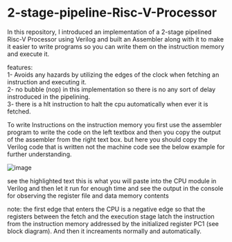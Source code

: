 # 2-stage-pipeline-Risc-V-Processor
In this repository, I introduced an implementation of a 2-stage pipelined Risc-V Processor using Verilog and built an Assembler along with it to make it easier to write programs so you can write them on the instruction memory and execute it.

features:<br />
1- Avoids any hazards by utilizing the edges of the clock when fetching an instruction and executing it.<br />
2- no bubble (nop) in this implementation so there is no any sort of delay instroduced in the pipelining.<br />
3- there is a hlt instruction to halt the cpu automatically when ever it is fetched.<br />
    
To write Instructions on the instruction memory you first use the assembler program to write the code on the left textbox and then you copy the output of the assembler from the right text box. but here you should copy
the Verilog code that is written not the machine code see the below example for further understanding.


![image](https://github.com/Nedal-haltam/2-stage-pipeline-Risc-V-Processor/assets/133881380/cbf6c35c-9d8b-405e-a147-e7685baa7ec5)

see the highlighted text this is what you will paste into the CPU module in Verilog and then let it run for enough time and see the output in the console for observing the register file and data memory contents 

note: the first edge that enters the CPU is a negative edge so that the registers between the fetch and the execution stage latch the instruction from the instruction memory addressed by the initialized
register PC1 (see block diagram). And then it increaments normally and automatically.

